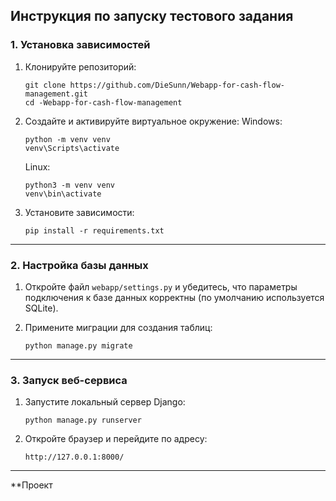 ## Инструкция по запуску тестового задания

### 1. Установка зависимостей

1. Клонируйте репозиторий:
   ```
   git clone https://github.com/DieSunn/Webapp-for-cash-flow-management.git
   cd -Webapp-for-cash-flow-management
   ```

2. Создайте и активируйте виртуальное окружение:
   Windows:
   ```
   python -m venv venv
   venv\Scripts\activate
   ```

   Linux:
   ```
   python3 -m venv venv
   venv\bin\activate
   ```

3. Установите зависимости:
   ```
   pip install -r requirements.txt
   ```

---

### 2. Настройка базы данных

1. Откройте файл `webapp/settings.py` и убедитесь, что параметры подключения к базе данных корректны (по умолчанию используется SQLite).

2. Примените миграции для создания таблиц:
   ```
   python manage.py migrate
   ```

---

### 3. Запуск веб-сервиса

1. Запустите локальный сервер Django:
   ```
   python manage.py runserver
   ```

2. Откройте браузер и перейдите по адресу:
   ```
   http://127.0.0.1:8000/
   ```

---

**Проект
